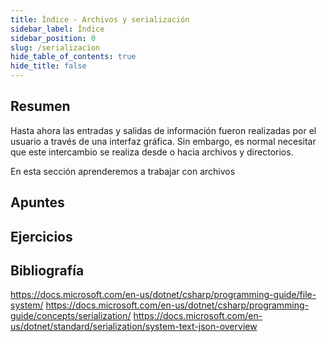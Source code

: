 ```yaml
---
title: Índice - Archivos y serialización
sidebar_label: Índice
sidebar_position: 0
slug: /serializacion
hide_table_of_contents: true
hide_title: false
---
```


## Resumen
Hasta ahora las entradas y salidas de información fueron realizadas por el usuario a través de una interfaz gráfica. Sin embargo, es normal necesitar que este intercambio se realiza desde o hacia archivos y directorios. 

En esta sección aprenderemos a trabajar con archivos 

## Apuntes

## Ejercicios

## Bibliografía
https://docs.microsoft.com/en-us/dotnet/csharp/programming-guide/file-system/
https://docs.microsoft.com/en-us/dotnet/csharp/programming-guide/concepts/serialization/
https://docs.microsoft.com/en-us/dotnet/standard/serialization/system-text-json-overview